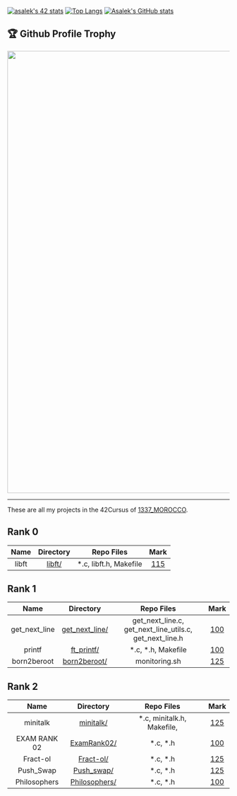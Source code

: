 <a href="https://github.com/oakoudad/badge42"><img src="https://badge.mediaplus.ma/greenbinary/asalek" alt="asalek's 42 stats" /></a>
[![Top Langs](https://github-readme-stats.vercel.app/api/top-langs/?username=Asalek&layout=compact)](https://github.com/Asalek/github-readme-stats)
[![Asalek's GitHub stats](https://github-readme-stats.vercel.app/api?username=Asalek&show_icons=true&theme=dracula&show=prs,issues,contribs)](https://github.com/asalek/github-readme-stats)
<div>
<h2>🏆 Github Profile Trophy</h2>
<img width=1000 src="https://github-profile-trophy.vercel.app/?username=Asalek&column=8&theme=gruvbox&no-frame=true"/>
</div>
<hr/>

These are all my projects in the 42Cursus of [1337_MOROCCO](https://www.1337.ma/).

## Rank 0

|			Name				|	Directory	| Repo Files | Mark |
|:-----------------------------------:|:------------------:|:--------------:|:--------------:|
libft								|	[libft/](https://github.com/asalek/libft)		| *.c, libft.h, Makefile | [115](https://github.com/Asalek/LibFt)

## Rank 1

|			Name				|	Directory	| Repo Files | Mark |
|:-----------------------------------:|:------------------:|:--------------:|:--------------:|
get_next_line								|	[get_next_line/](https://github.com/asalek/get_next_line)		| get_next_line.c, get_next_line_utils.c, get_next_line.h | [100](https://github.com/asalek/get_next_line) |
printf								|	[ft_printf/](https://github.com/asalek/ft_printf)		| *.c, *.h, Makefile | [100](https://github.com/asalek/ft_printf)
born2beroot								|	[born2beroot/](https://github.com/asalek/born2beroot)		| monitoring.sh | [125](https://github.com/Asalek/Born2beRoot)
## Rank 2
|			Name				|	Directory	| Repo Files | Mark |
|:-----------------------------------:|:------------------:|:--------------:|:--------------:|
minitalk								|	[minitalk/](https://github.com/asalek/minitalk)		| *.c, minitalk.h, Makefile,  | [125](https://github.com/asalek/minitalk)
EXAM RANK 02								|	[ExamRank02/](https://github.com/asalek/Exam_Rank_02)		| *.c, *.h | [100](https://github.com/asalek/Exam_Rank_02)
Fract-ol								|	[Fract-ol/](https://github.com/Asalek/Fractol)		| *.c, *.h | [125](https://github.com/Asalek/Fractol)
Push_Swap								|	[Push_swap/](https://github.com/Asalek/Push_swap.git)		| *.c, *.h | [125](https://github.com/Asalek/Push_swap)
Philosophers								|	[Philosophers/](https://github.com/Asalek/Philosophers.git)		| *.c, *.h | [100](https://github.com/Asalek/Philosophers)
